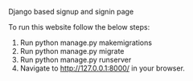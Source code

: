 Django based signup and signin page

To run this website follow the below steps:

1. Run python manage.py makemigrations
2. Run python manage.py migrate
3. Run python manage.py runserver
4. Navigate to http://127.0.0.1:8000/ in your browser.
